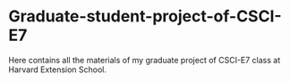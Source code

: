 # Graduate-student-project-of-CSCI-E7
Here contains all the materials of my graduate project of CSCI-E7 class at Harvard Extension School.
